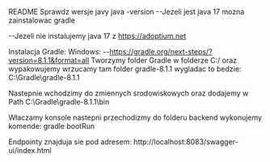 README
Sprawdz wersje javy
java -version 
--Jezeli jest java 17 mozna zainstalowac gradle

--Jezeli nie instalujemy java 17 z https://adoptium.net


Instalacja Gradle: 
Windows:
--https://gradle.org/next-steps/?version=8.1.1&format=all
Tworzymy folder Gradle w folderze C:/ oraz wypakowujemy wrzucamy tam folder gradle-8.1.1
wygladac to bedzie: C:\Gradle\gradle-8.1.1

Nastepnie wchodzimy do zmiennych srodowiskowych oraz dodajemy w Path C:\Gradle\gradle-8.1.1\bin

Właczamy konsole nastepni przechodizmy do folderu backend
wykonujemy komende: gradle bootRun

Endpointy znajduja sie pod adresem:
http://localhost:8083/swagger-ui/index.html
